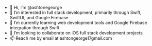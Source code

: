 - 👋 Hi, I’m @ashtonegeorge
- 👀 I’m interested in full stack development, primarily through Swift, SwiftUI, and Google Firebase
- 🌱 I’m currently learning web development tools and Google Firebase integration through Swift
- 💞️ I’m looking to collaborate on iOS full stack development projects
- 📫 Reach me by email at ashtongeorge17gmail.com

<!---
ashtonegeorge/ashtonegeorge is a ✨ special ✨ repository because its `README.md` (this file) appears on your GitHub profile.
You can click the Preview link to take a look at your changes.
---

